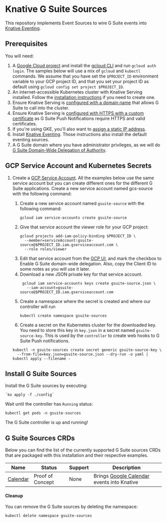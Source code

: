 # Knative G Suite Sources

This repository implements Event Sources to wire G Suite events into [Knative Eventing](https://github.com/knative/eventing).

## Prerequisites

You will need:

1. A [Google Cloud project](https://cloud.google.com/resource-manager/docs/creating-managing-projects) and install the 
[gcloud CLI](https://cloud.google.com/sdk/) and run `gcloud auth login`. 
The samples below will use a mix of `gcloud` and `kubectl` commands. 
We assume that you have set the `$PROJECT_ID` environment variable to your GCP 
project ID, and that you set your project ID as default using 
`gcloud config set project $PROJECT_ID`.
1. An internet-accessible Kubernetes cluster with Knative Serving
   installed. Follow the [installation
   instructions](https://www.knative.dev/docs/install/)
   if you need to create one.
1. Ensure Knative Serving is [configured with a domain
   name](https://www.knative.dev/docs/serving/using-a-custom-domain/)
   that allows G Suite to call into the cluster.
1. Ensure Knative Serving is [configured with HTTPS with a custom 
certificate](https://knative.dev/docs/serving/using-an-ssl-cert/) as 
G Suite Push Notifications require HTTPS and valid certificates.
1. If you're using GKE, you'll also want to [assign a static IP address](https://www.knative.dev/docs/serving/gke-assigning-static-ip-address/).
1. Install [Knative Eventing](https://www.knative.dev/docs/install/index.html). Those
   instructions also install the default eventing sources.
1. A G Suite domain where you have administrator privileges, as we 
will do [G Suite Domain-Wide Delegation of Authority](https://developers.google.com/identity/protocols/OAuth2ServiceAccount#delegatingauthority).   


## GCP Service Account and Kubernetes Secrets

1. Create a [GCP Service Account](https://console.cloud.google.com/iam-admin/serviceaccounts/project). 
All the examples below use the same service account but you can create different ones for the different G Suite applications.
 Create a new service account named gcs-source with the following command:

    1. Create a new service account named `gsuite-source` with the following
       command: 
       ```shell
       gcloud iam service-accounts create gsuite-source
       ```
    1. Give that service account the viewer role for your GCP project:
       ```shell 
       gcloud projects add-iam-policy-binding $PROJECT_ID \
         --member=serviceAccount:gsuite-source@$PROJECT_ID.iam.gserviceaccount.com \
         --role roles/viewer
       ```
    1. Edit that service account from the [GCP UI](https://console.cloud.google.com/iam-admin/serviceaccounts/project), 
       and mark the checkbox to Enable G Suite domain-wide delegation. 
       Also, copy the Client ID to some notes as you will use it later. 
    1. Download a new JSON private key for that service account.
       ```shell
        gcloud iam service-accounts keys create gsuite-source.json \
          --iam-account=gsuite-source@$PROJECT_ID.iam.gserviceaccount.com
       ```
    1. Create a namespace where the secret is created and where our controller will run
       ```shell
       kubectl create namespace gsuite-sources
       ```
    1. Create a secret on the Kubernetes cluster for the downloaded key. You need
      to store this key in `key.json` in a secret named `gsuite-source-key`. 
      This is used by the `controller` to create web hooks to G Suite Push notifications.
      ```shell 
      kubectl -n gsuite-sources create secret generic gsuite-source-key \
        --from-file=key.json=gsuite-source.json --dry-run -o yaml | kubectl apply --filename -
      ```

## Install G Suite Sources

Install the G Suite sources by executing:
    
```shell
`ko apply -f ./config`
```

Wait until the controller has `Running` status:

```shell
kubectl get pods -n gsuite-sources 
```

The G Suite controller is up and running! 

## G Suite Sources CRDs

Below you can find the list of the currently supported G Suite sources CRDs that are packaged with 
this installation and their respective examples.

| Name | Status | Support | Description |
|------|--------|---------|-------------|
| [Calendar](./samples/calendar/README.md) | Proof of Concept | None | Brings [Google Calendar](https://calendar.google.com/calendar/) events into Knative |


#### Cleanup

You can remove the G Suite sources by deleting the namespace:

```shell
kubectl delete namespace gsuite-sources
```


 